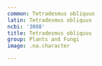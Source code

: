 ```yaml
---
common: Tetradesmus obliquus
latin: Tetradesmus obliquus
ncbi: '3088'
title: Tetradesmus obliquus
group: Plants and Fungi
image: .na.character

---
```

